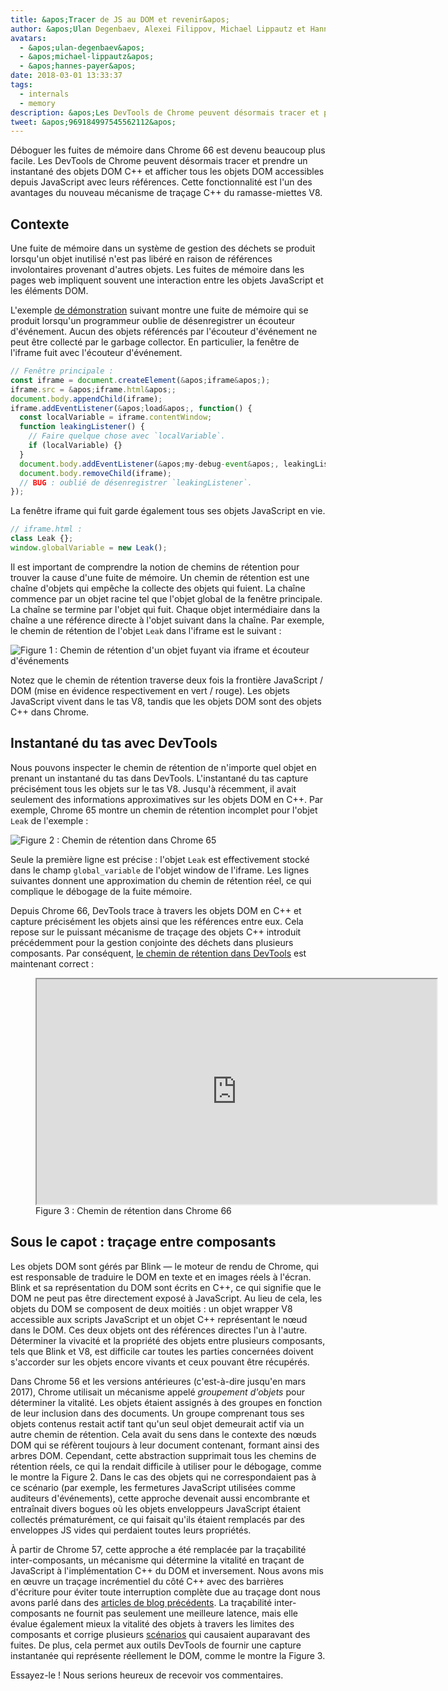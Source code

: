 ```yaml
---
title: &apos;Tracer de JS au DOM et revenir&apos;
author: &apos;Ulan Degenbaev, Alexei Filippov, Michael Lippautz et Hannes Payer — la communauté du DOM&apos;
avatars:
  - &apos;ulan-degenbaev&apos;
  - &apos;michael-lippautz&apos;
  - &apos;hannes-payer&apos;
date: 2018-03-01 13:33:37
tags:
  - internals
  - memory
description: &apos;Les DevTools de Chrome peuvent désormais tracer et prendre un instantané des objets DOM C++ et afficher tous les objets DOM accessibles depuis JavaScript avec leurs références.&apos;
tweet: &apos;969184997545562112&apos;
---
```

Déboguer les fuites de mémoire dans Chrome 66 est devenu beaucoup plus facile. Les DevTools de Chrome peuvent désormais tracer et prendre un instantané des objets DOM C++ et afficher tous les objets DOM accessibles depuis JavaScript avec leurs références. Cette fonctionnalité est l'un des avantages du nouveau mécanisme de traçage C++ du ramasse-miettes V8.

<!--truncate-->
## Contexte

Une fuite de mémoire dans un système de gestion des déchets se produit lorsqu'un objet inutilisé n'est pas libéré en raison de références involontaires provenant d'autres objets. Les fuites de mémoire dans les pages web impliquent souvent une interaction entre les objets JavaScript et les éléments DOM.

L'exemple [de démonstration](https://ulan.github.io/misc/leak.html) suivant montre une fuite de mémoire qui se produit lorsqu'un programmeur oublie de désenregistrer un écouteur d'événement. Aucun des objets référencés par l'écouteur d'événement ne peut être collecté par le garbage collector. En particulier, la fenêtre de l'iframe fuit avec l'écouteur d'événement.

```js
// Fenêtre principale :
const iframe = document.createElement(&apos;iframe&apos;);
iframe.src = &apos;iframe.html&apos;;
document.body.appendChild(iframe);
iframe.addEventListener(&apos;load&apos;, function() {
  const localVariable = iframe.contentWindow;
  function leakingListener() {
    // Faire quelque chose avec `localVariable`.
    if (localVariable) {}
  }
  document.body.addEventListener(&apos;my-debug-event&apos;, leakingListener);
  document.body.removeChild(iframe);
  // BUG : oublié de désenregistrer `leakingListener`.
});
```

La fenêtre iframe qui fuit garde également tous ses objets JavaScript en vie.

```js
// iframe.html :
class Leak {};
window.globalVariable = new Leak();
```

Il est important de comprendre la notion de chemins de rétention pour trouver la cause d'une fuite de mémoire. Un chemin de rétention est une chaîne d'objets qui empêche la collecte des objets qui fuient. La chaîne commence par un objet racine tel que l'objet global de la fenêtre principale. La chaîne se termine par l'objet qui fuit. Chaque objet intermédiaire dans la chaîne a une référence directe à l'objet suivant dans la chaîne. Par exemple, le chemin de rétention de l'objet `Leak` dans l'iframe est le suivant :

![Figure 1 : Chemin de rétention d'un objet fuyant via `iframe` et écouteur d'événements](/_img/tracing-js-dom/retaining-path.svg)

Notez que le chemin de rétention traverse deux fois la frontière JavaScript / DOM (mise en évidence respectivement en vert / rouge). Les objets JavaScript vivent dans le tas V8, tandis que les objets DOM sont des objets C++ dans Chrome.

## Instantané du tas avec DevTools

Nous pouvons inspecter le chemin de rétention de n'importe quel objet en prenant un instantané du tas dans DevTools. L'instantané du tas capture précisément tous les objets sur le tas V8. Jusqu'à récemment, il avait seulement des informations approximatives sur les objets DOM en C++. Par exemple, Chrome 65 montre un chemin de rétention incomplet pour l'objet `Leak` de l'exemple :

![Figure 2 : Chemin de rétention dans Chrome 65](/_img/tracing-js-dom/chrome-65.png)

Seule la première ligne est précise : l'objet `Leak` est effectivement stocké dans le champ `global_variable` de l'objet window de l'iframe. Les lignes suivantes donnent une approximation du chemin de rétention réel, ce qui complique le débogage de la fuite mémoire.

Depuis Chrome 66, DevTools trace à travers les objets DOM en C++ et capture précisément les objets ainsi que les références entre eux. Cela repose sur le puissant mécanisme de traçage des objets C++ introduit précédemment pour la gestion conjointe des déchets dans plusieurs composants. Par conséquent, [le chemin de rétention dans DevTools](https://www.youtube.com/watch?v=ixadA7DFCx8) est maintenant correct :

<figure>
  <div class="video video-16:9">
    <iframe src="https://www.youtube.com/embed/ixadA7DFCx8" width="640" height="360" loading="lazy"></iframe>
  </div>
  <figcaption>Figure 3 : Chemin de rétention dans Chrome 66</figcaption>
</figure>

## Sous le capot : traçage entre composants

Les objets DOM sont gérés par Blink — le moteur de rendu de Chrome, qui est responsable de traduire le DOM en texte et en images réels à l'écran. Blink et sa représentation du DOM sont écrits en C++, ce qui signifie que le DOM ne peut pas être directement exposé à JavaScript. Au lieu de cela, les objets du DOM se composent de deux moitiés : un objet wrapper V8 accessible aux scripts JavaScript et un objet C++ représentant le nœud dans le DOM. Ces deux objets ont des références directes l'un à l'autre. Déterminer la vivacité et la propriété des objets entre plusieurs composants, tels que Blink et V8, est difficile car toutes les parties concernées doivent s'accorder sur les objets encore vivants et ceux pouvant être récupérés.

Dans Chrome 56 et les versions antérieures (c'est-à-dire jusqu'en mars 2017), Chrome utilisait un mécanisme appelé _groupement d'objets_ pour déterminer la vitalité. Les objets étaient assignés à des groupes en fonction de leur inclusion dans des documents. Un groupe comprenant tous ses objets contenus restait actif tant qu'un seul objet demeurait actif via un autre chemin de rétention. Cela avait du sens dans le contexte des nœuds DOM qui se réfèrent toujours à leur document contenant, formant ainsi des arbres DOM. Cependant, cette abstraction supprimait tous les chemins de rétention réels, ce qui la rendait difficile à utiliser pour le débogage, comme le montre la Figure 2. Dans le cas des objets qui ne correspondaient pas à ce scénario (par exemple, les fermetures JavaScript utilisées comme auditeurs d'événements), cette approche devenait aussi encombrante et entraînait divers bogues où les objets enveloppeurs JavaScript étaient collectés prématurément, ce qui faisait qu'ils étaient remplacés par des enveloppes JS vides qui perdaient toutes leurs propriétés.

À partir de Chrome 57, cette approche a été remplacée par la traçabilité inter-composants, un mécanisme qui détermine la vitalité en traçant de JavaScript à l'implémentation C++ du DOM et inversement. Nous avons mis en œuvre un traçage incrémentiel du côté C++ avec des barrières d'écriture pour éviter toute interruption complète due au traçage dont nous avons parlé dans des [articles de blog précédents](/blog/orinoco-parallel-scavenger). La traçabilité inter-composants ne fournit pas seulement une meilleure latence, mais elle évalue également mieux la vitalité des objets à travers les limites des composants et corrige plusieurs [scénarios](https://bugs.chromium.org/p/chromium/issues/detail?id=501866) qui causaient auparavant des fuites. De plus, cela permet aux outils DevTools de fournir une capture instantanée qui représente réellement le DOM, comme le montre la Figure 3.

Essayez-le ! Nous serions heureux de recevoir vos commentaires.
